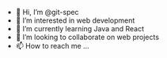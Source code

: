 - 👋 Hi, I’m @git-spec
- 👀 I’m interested in web development
- 🌱 I’m currently learning Java and React
- 💞️ I’m looking to collaborate on web projects
- 📫 How to reach me ...

<!---
git-spec/git-spec is a ✨ special ✨ repository because its `README.md` (this file) appears on your GitHub profile.
You can click the Preview link to take a look at your changes.
--->
